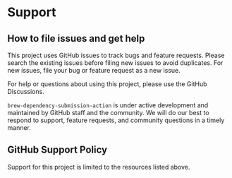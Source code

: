 
# Support 

## How to file issues and get help

This project uses GitHub issues to track bugs and feature requests.
Please search the existing issues before filing new issues to avoid duplicates.
For new issues, file your bug or feature request as a new issue.


For help or questions about using this project, please use the GitHub Discussions. 


`brew-dependency-submission-action` is under active development and maintained by GitHub staff and the community.
We will do our best to respond to support, feature requests, and community questions in a timely manner.


## GitHub Support Policy

Support for this project is limited to the resources listed above.

